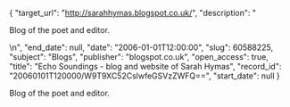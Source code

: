 {
  "target_url": "http://sarahhymas.blogspot.co.uk/", 
  "description": "<p>Blog of the poet and editor.</p>\n", 
  "end_date": null, 
  "date": "2006-01-01T12:00:00", 
  "slug": 60588225, 
  "subject": "Blogs", 
  "publisher": "blogspot.co.uk", 
  "open_access": true, 
  "title": "Echo Soundings - blog and website of Sarah Hymas", 
  "record_id": "20060101T120000/W9T9XC52CslwfeGSVzZWFQ==", 
  "start_date": null
}

<p>Blog of the poet and editor.</p>
